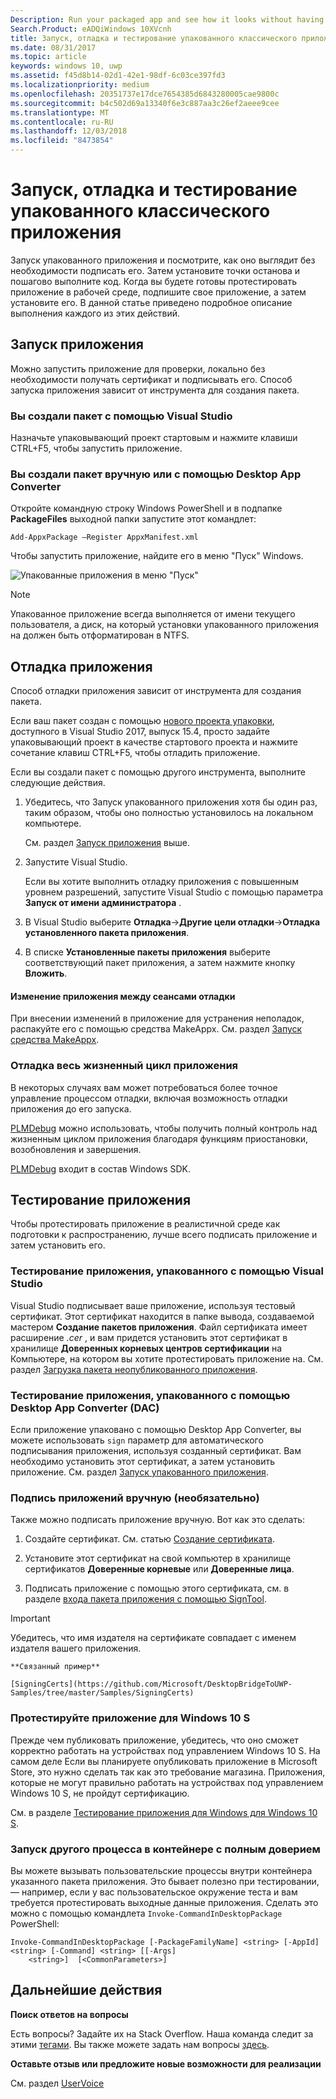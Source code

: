 ```yaml
---
Description: Run your packaged app and see how it looks without having to sign it. Then, set breakpoints and step through code. When you're ready to test your app in a production environment, sign your app and then install it.
Search.Product: eADQiWindows 10XVcnh
title: Запуск, отладка и тестирование упакованного классического приложения (мост для классических приложений)
ms.date: 08/31/2017
ms.topic: article
keywords: windows 10, uwp
ms.assetid: f45d8b14-02d1-42e1-98df-6c03ce397fd3
ms.localizationpriority: medium
ms.openlocfilehash: 20351737e17dce7654385d6843280005cae9800c
ms.sourcegitcommit: b4c502d69a13340f6e3c887aa3c26ef2aeee9cee
ms.translationtype: MT
ms.contentlocale: ru-RU
ms.lasthandoff: 12/03/2018
ms.locfileid: "8473854"
---
```

# <a name="run-debug-and-test-a-packaged-desktop-application"></a>Запуск, отладка и тестирование упакованного классического приложения

Запуск упакованного приложения и посмотрите, как оно выглядит без необходимости подписать его. Затем установите точки останова и пошагово выполните код. Когда вы будете готовы протестировать приложение в рабочей среде, подпишите свое приложение, а затем установите его. В данной статье приведено подробное описание выполнения каждого из этих действий.

<a id="run-app" />

## <a name="run-your-application"></a>Запуск приложения

Можно запустить приложение для проверки, локально без необходимости получать сертификат и подписывать его. Способ запуска приложения зависит от инструмента для создания пакета.

### <a name="you-created-the-package-by-using-visual-studio"></a>Вы создали пакет с помощью Visual Studio

Назначьте упаковывающий проект стартовым и нажмите клавиши CTRL+F5, чтобы запустить приложение.

### <a name="you-created-the-package-manually-or-by-using-the-desktop-app-converter"></a>Вы создали пакет вручную или с помощью Desktop App Converter

Откройте командную строку Windows PowerShell и в подпапке **PackageFiles** выходной папки запустите этот командлет:

```
Add-AppxPackage –Register AppxManifest.xml
```
Чтобы запустить приложение, найдите его в меню "Пуск" Windows.

![Упакованные приложения в меню "Пуск"](images/desktop-to-uwp/converted-app-installed.png)

> [!NOTE]
> Упакованное приложение всегда выполняется от имени текущего пользователя, а диск, на который установки упакованного приложения на должен быть отформатирован в NTFS.

## <a name="debug-your-app"></a>Отладка приложения

Способ отладки приложения зависит от инструмента для создания пакета.

Если ваш пакет создан с помощью [нового проекта упаковки](desktop-to-uwp-packaging-dot-net.md#new-packaging-project), доступного в Visual Studio 2017, выпуск 15.4, просто задайте упаковывающий проект в качестве стартового проекта и нажмите сочетание клавиш CTRL+F5, чтобы отладить приложение.

Если вы создали пакет с помощью другого инструмента, выполните следующие действия.

1. Убедитесь, что Запуск упакованного приложения хотя бы один раз, таким образом, чтобы оно полностью установилось на локальном компьютере.

   См. раздел [Запуск приложения](#run-app) выше.

2. Запустите Visual Studio.

   Если вы хотите выполнить отладку приложения с повышенным уровнем разрешений, запустите Visual Studio с помощью параметра **Запуск от имени администратора** .

3. В Visual Studio выберите **Отладка**->**Другие цели отладки**->**Отладка установленного пакета приложения**.

4. В списке **Установленные пакеты приложения** выберите соответствующий пакет приложения, а затем нажмите кнопку **Вложить**.

#### <a name="modify-your-application-in-between-debug-sessions"></a>Изменение приложения между сеансами отладки

При внесении изменений в приложение для устранения неполадок, распакуйте его с помощью средства MakeAppx. См. раздел [Запуск средства MakeAppx](desktop-to-uwp-manual-conversion.md#make-appx).

### <a name="debug-the-entire-application-lifecycle"></a>Отладка весь жизненный цикл приложения

В некоторых случаях вам может потребоваться более точное управление процессом отладки, включая возможность отладки приложения до его запуска.

[PLMDebug](https://msdn.microsoft.com/library/windows/hardware/jj680085(v=vs.85).aspx) можно использовать, чтобы получить полный контроль над жизненным циклом приложения благодаря функциям приостановки, возобновления и завершения.

[PLMDebug](https://msdn.microsoft.com/library/windows/hardware/jj680085(v=vs.85).aspx) входит в состав Windows SDK.

## <a name="test-your-app"></a>Тестирование приложения

Чтобы протестировать приложение в реалистичной среде как подготовки к распространению, лучше всего подписать приложение и затем установить его.

### <a name="test-an-application-that-you-packaged-by-using-visual-studio"></a>Тестирование приложения, упакованного с помощью Visual Studio

Visual Studio подписывает ваше приложение, используя тестовый сертификат. Этот сертификат находится в папке вывода, создаваемой мастером **Создание пакетов приложения**. Файл сертификата имеет расширение *.cer* , и вам придется установить этот сертификат в хранилище **Доверенных корневых центров сертификации** на Компьютере, на котором вы хотите протестировать приложение на. См. раздел [Загрузка пакета неопубликованного приложения](../packaging/packaging-uwp-apps.md#sideload-your-app-package).

### <a name="test-an-application-that-you-packaged-by-using-the-desktop-app-converter-dac"></a>Тестирование приложения, упакованного с помощью Desktop App Converter (DAC)

Если приложение упаковано с помощью Desktop App Converter, вы можете использовать ``sign`` параметр для автоматического подписывания приложения, используя созданный сертификат. Вам необходимо установить этот сертификат, а затем установить приложение. См. раздел [Запуск упакованного приложения](desktop-to-uwp-run-desktop-app-converter.md#run-app).   


### <a name="manually-sign-apps-optional"></a>Подпись приложений вручную (необязательно)

Также можно подписать приложение вручную. Вот как это сделать:

1. Создайте сертификат. См. статью [Создание сертификата](../packaging/create-certificate-package-signing.md).

2. Установите этот сертификат на свой компьютер в хранилище сертификатов **Доверенные корневые** или **Доверенные лица**.

3. Подписать приложение с помощью этого сертификата, см. в разделе [входа пакета приложения с помощью SignTool](../packaging/sign-app-package-using-signtool.md).

  > [!IMPORTANT]
  > Убедитесь, что имя издателя на сертификате совпадает с именем издателя вашего приложения.

    **Связанный пример**

    [SigningCerts](https://github.com/Microsoft/DesktopBridgeToUWP-Samples/tree/master/Samples/SigningCerts)


### <a name="test-your-application-for-windows-10-s"></a>Протестируйте приложение для Windows 10 S

Прежде чем публиковать приложение, убедитесь, что оно сможет корректно работать на устройствах под управлением Windows 10 S. На самом деле Если вы планируете опубликовать приложение в Microsoft Store, это нужно сделать так как это требование магазина. Приложения, которые не могут правильно работать на устройствах под управлением Windows 10 S, не пройдут сертификацию.

См. в разделе [Тестирование приложения для Windows для Windows 10 S](https://docs.microsoft.com/windows/uwp/porting/desktop-to-uwp-test-windows-s).

### <a name="run-another-process-inside-the-full-trust-container"></a>Запуск другого процесса в контейнере с полным доверием

Вы можете вызывать пользовательские процессы внутри контейнера указанного пакета приложения. Это бывает полезно при тестировании,— например, если у вас пользовательское окружение теста и вам требуется протестировать выходные данные приложения. Сделать это можно с помощью командлета ```Invoke-CommandInDesktopPackage``` PowerShell:

```CMD
Invoke-CommandInDesktopPackage [-PackageFamilyName] <string> [-AppId] <string> [-Command] <string> [[-Args]
    <string>]  [<CommonParameters>]
```

## <a name="next-steps"></a>Дальнейшие действия

**Поиск ответов на вопросы**

Есть вопросы? Задайте их на Stack Overflow. Наша команда следит за этими [тегами](http://stackoverflow.com/questions/tagged/project-centennial+or+desktop-bridge). Вы также можете задать нам вопросы [здесь](https://social.msdn.microsoft.com/Forums/en-US/home?filter=alltypes&sort=relevancedesc&searchTerm=%5BDesktop%20Converter%5D).

**Оставьте отзыв или предложите новые возможности для реализации**

См. раздел [UserVoice](https://wpdev.uservoice.com/forums/110705-universal-windows-platform/category/161895-desktop-bridge-centennial)
